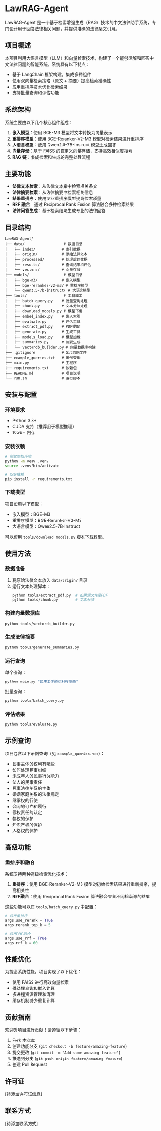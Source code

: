 # LawRAG-Agent

LawRAG-Agent 是一个基于检索增强生成（RAG）技术的中文法律助手系统，专门设计用于回答法律相关问题，并提供准确的法律条文引用。

## 项目概述

本项目利用大语言模型（LLM）和向量检索技术，构建了一个能够理解和回答中文法律问题的智能系统。系统具有以下特点：

- 基于 LangChain 框架构建，集成多种组件
- 使用双向量检索策略（原文 + 摘要）提高检索准确性
- 应用重排序技术优化检索结果
- 支持批量查询和评估功能

## 系统架构

系统主要由以下几个核心组件组成：

1. **嵌入模型**：使用 BGE-M3 模型将文本转换为向量表示
2. **重排序模型**：使用 BGE-Reranker-V2-M3 模型对检索结果进行重排序
3. **大语言模型**：使用 Qwen2.5-7B-Instruct 模型生成回答
4. **向量存储**：基于 FAISS 的自定义向量存储，支持高效相似度搜索
5. **RAG 链**：集成检索和生成的完整处理流程

## 主要功能

- **法律文本检索**：从法律文本库中检索相关条文
- **法律摘要检索**：从法律摘要中检索相关信息
- **结果重排序**：使用专业重排序模型提高检索质量
- **RRF 融合**：通过 Reciprocal Rank Fusion 算法融合多种检索结果
- **法律问答生成**：基于检索结果生成专业的法律回答

## 目录结构

```
LawRAG-Agent/
├── data/                  # 数据目录
│   ├── index/            # 索引数据
│   ├── origin/           # 原始法律文本
│   ├── processed/        # 处理后的数据
│   ├── results/          # 查询结果和评估
│   └── vectors/          # 向量存储
├── models/                # 模型目录
│   ├── bge-m3/           # 嵌入模型
│   ├── bge-reranker-v2-m3/ # 重排序模型
│   └── qwen2.5-7b-instruct/ # 大语言模型
├── tools/                 # 工具脚本
│   ├── batch_query.py    # 批量查询处理
│   ├── chunk.py          # 文本分块处理
│   ├── download_models.py # 模型下载
│   ├── embed_index.py    # 嵌入索引
│   ├── evaluate.py       # 评估工具
│   ├── extract_pdf.py    # PDF提取
│   ├── generate.py       # 生成工具
│   ├── models_load.py    # 模型加载
│   ├── summaries.py      # 摘要生成
│   └── vectordb_builder.py # 向量数据库构建
├── .gitignore            # Git忽略文件
├── example_queries.txt   # 示例查询
├── main.py               # 主程序
├── requirements.txt      # 依赖包
├── README.md             # 项目说明
└── run.sh                # 运行脚本
```

## 安装与配置

### 环境要求

- Python 3.8+
- CUDA 支持（推荐用于模型推理）
- 16GB+ 内存

### 安装依赖

```bash
# 创建虚拟环境
python -m venv .venv
source .venv/bin/activate

# 安装依赖
pip install -r requirements.txt
```

### 下载模型

项目使用以下模型：

- 嵌入模型：BGE-M3
- 重排序模型：BGE-Reranker-V2-M3
- 大语言模型：Qwen2.5-7B-Instruct

可以使用 `tools/download_models.py` 脚本下载模型。

## 使用方法

### 数据准备

1. 将原始法律文本放入 `data/origin/` 目录
2. 运行文本处理脚本：
   ```bash
   python tools/extract_pdf.py  # 如果源文件是PDF
   python tools/chunk.py        # 文本分块
   ```

### 构建向量数据库

```bash
python tools/vectordb_builder.py
```

### 生成法律摘要

```bash
python tools/generate_summaries.py
```

### 运行查询

单个查询：
```bash
python main.py "民事主体的权利有哪些"
```

批量查询：
```bash
python tools/batch_query.py
```

### 评估结果

```bash
python tools/evaluate.py
```

## 示例查询

项目包含以下示例查询（见 `example_queries.txt`）：

- 民事主体的权利有哪些
- 如何处理民事纠纷
- 未成年人的民事行为能力
- 法人的民事责任
- 民事法律关系的主体
- 婚姻家庭关系的法律规定
- 继承权的行使
- 合同的订立和履行
- 侵权责任的认定
- 物权的保护
- 知识产权的保护
- 人格权的保护

## 高级功能

### 重排序和融合

系统支持两种高级检索优化技术：

1. **重排序**：使用 BGE-Reranker-V2-M3 模型对初始检索结果进行重新排序，提高相关性
2. **RRF融合**：使用 Reciprocal Rank Fusion 算法融合来自不同检索源的结果

这些功能可以在 `tools/batch_query.py` 中配置：

```python
# 启用重排序
args.use_rerank = True
args.rerank_top_k = 5

# 启用RRF融合
args.use_rrf = True
args.rrf_k = 60
```

## 性能优化

为提高系统性能，项目实现了以下优化：

- 使用 FAISS 进行高效向量检索
- 批处理查询和嵌入计算
- 多进程资源管理和清理
- 缓存机制减少重复计算

## 贡献指南

欢迎对项目进行贡献！请遵循以下步骤：

1. Fork 本仓库
2. 创建功能分支 (`git checkout -b feature/amazing-feature`)
3. 提交更改 (`git commit -m 'Add some amazing feature'`)
4. 推送到分支 (`git push origin feature/amazing-feature`)
5. 创建 Pull Request

## 许可证

[待添加许可证信息]

## 联系方式

[待添加联系方式]
